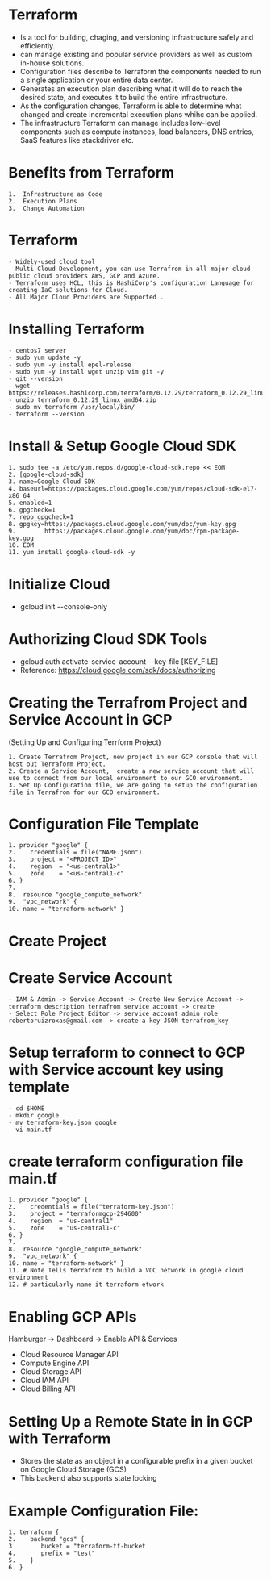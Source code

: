 # Terraform 
- Is a tool for building, chaging, and versioning infrastructure safely and efficiently. 
- can manage existing and popular service providers as well as custom in-house solutions.
- Configuration files describe to Terraform the components needed to run a single application or your entire data center.
- Generates an execution plan describing what it will do to reach the desired state, and executes it to build the entire infrastructure. 
- As the configuration changes, Terraform is able to determine what changed and create incremental execution plans whihc can be applied. 
- The infrastructure Terraform can manage includes low-level components such as compute instances, load balancers, DNS entries, SaaS features like stackdriver etc.
# Benefits from Terraform
    1.  Infrastructure as Code
    2.  Execution Plans
    3.  Change Automation

#  Terraform 
    - Widely-used cloud tool 
    - Multi-Cloud Development, you can use Terrafrom in all major cloud public cloud providers AWS, GCP and Azure.
    - Terraform uses HCL, this is HashiCorp's configuration Language for creating IaC solutions for Cloud. 
    - All Major Cloud Providers are Supported .

# Installing Terraform 
    - centos7 server 
    - sudo yum update -y 
    - sudo yum -y install epel-release
	- sudo yum -y install wget unzip vim git -y
	- git --version
	- wget https://releases.hashicorp.com/terraform/0.12.29/terraform_0.12.29_linux_amd64.zip
	- unzip terraform_0.12.29_linux_amd64.zip
    - sudo mv terraform /usr/local/bin/
	- terraform --version

# Install & Setup Google Cloud SDK
    1. sudo tee -a /etc/yum.repos.d/google-cloud-sdk.repo << EOM
    2. [google-cloud-sdk]
    3. name=Google Cloud SDK
    4. baseurl=https://packages.cloud.google.com/yum/repos/cloud-sdk-el7-x86_64
    5. enabled=1
    6. gpgcheck=1
    7. repo_gpgcheck=1
    8. gpgkey=https://packages.cloud.google.com/yum/doc/yum-key.gpg
    9.        https://packages.cloud.google.com/yum/doc/rpm-package-key.gpg
    10. EOM
    11. yum install google-cloud-sdk -y

 # Initialize Cloud 
- gcloud init --console-only
 
 # Authorizing Cloud SDK Tools
 - gcloud auth activate-service-account --key-file [KEY_FILE]
 - Reference: https://cloud.google.com/sdk/docs/authorizing

 # Creating the Terrafrom Project and Service Account in GCP
 (Setting Up and Configuring Terrform Project)

    1. Create Terrafrom Project, new project in our GCP console that will host out Terraform Project.
    2. Create a Service Account,  create a new service account that will use to connect from our local environment to our GCO environment. 
    3. Set Up Configuration file, we are going to setup the configuration file in Terrafrom for our GCO environment.

 # Configuration File Template
    1. provider "google" {
    2.    credentials = file("NAME.json")
    3.    project = "<PROJECT_ID>"
    4.    region  = "<us-central1>"
    5.    zone    = "<us-central1-c"
    6. }
    7. 
    8.  resource "google_compute_network"
    9.  "vpc_network" {
    10. name = "terraform-network" }

# Create Project
# Create Service Account 
    - IAM & Admin -> Service Account -> Create New Service Account -> terraform description terrafrom service account -> create
    - Select Role Project Editor -> service account admin role robertoruizroxas@gmail.com -> create a key JSON terrafrom_key

# Setup terraform to connect to GCP with Service account key using template
    - cd $HOME
    - mkdir google
    - mv terraform-key.json google
    - vi main.tf 

# create terraform configuration file main.tf

    1. provider "google" {
    2.    credentials = file("terraform-key.json")
    3.    project = "terraformgcp-294600"
    4.    region  = "us-central1"
    5.    zone    = "us-central1-c"
    6. }
    7. 
    8.  resource "google_compute_network"
    9.  "vpc_network" {
    10. name = "terraform-network" }
    11. # Note Tells terrafrom to build a VOC network in google cloud environment 
    12. # particularly name it terraform-etwork

# Enabling GCP APIs

Hamburger -> Dashboard -> Enable API & Services 
- Cloud Resource Manager API
- Compute Engine API
- Cloud Storage API 
- Cloud IAM API 
- Cloud Billing API

# Setting Up a Remote State in in GCP with Terraform

- Stores the state as an object in a configurable prefix in a given bucket on Google Cloud Storage (GCS)
- This backend also supports state locking

# Example Configuration File:
    1. terraform {
    2.    backend "gcs" {
    3        bucket = "terraform-tf-bucket
    4.       prefix = "test"
    5.    }
    6. }

